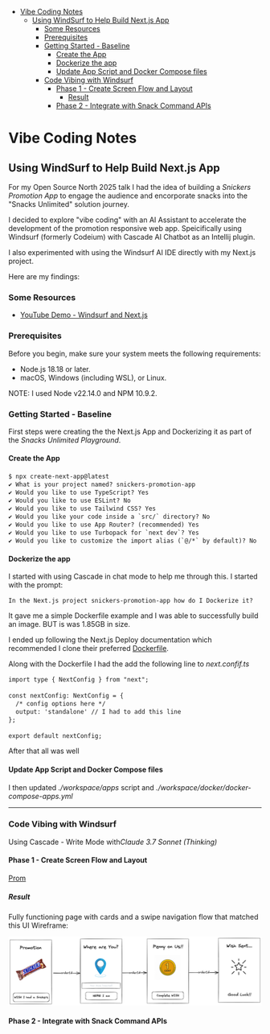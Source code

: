 
<!-- @import "[TOC]" {cmd="toc" depthFrom=1 depthTo=6 orderedList=false} -->

<!-- code_chunk_output -->

- [Vibe Coding Notes](#vibe-coding-notes)
  - [Using WindSurf to Help Build Next.js App](#using-windsurf-to-help-build-nextjs-app)
    - [Some Resources](#some-resources)
    - [Prerequisites](#prerequisites)
    - [Getting Started - Baseline](#getting-started---baseline)
      - [Create the App](#create-the-app)
      - [Dockerize the app](#dockerize-the-app)
      - [Update App Script and Docker Compose files](#update-app-script-and-docker-compose-files)
    - [Code Vibing with Windsurf](#code-vibing-with-windsurf)
      - [Phase 1 - Create Screen Flow and Layout](#phase-1---create-screen-flow-and-layout)
        - [Result](#result)
      - [Phase 2 - Integrate with Snack Command APIs](#phase-2---integrate-with-snack-command-apis)

<!-- /code_chunk_output -->



# Vibe Coding Notes

## Using WindSurf to Help Build Next.js App

For my Open Source North 2025 talk I had the idea of building a 
*Snickers Promotion App* to engage the audience and encorporate snacks into the "Snacks Unlimited" solution journey.

I decided to explore "vibe coding" with an AI Assistant to accelerate the development of the promotion responsive web app. Speicifically using Windsurf (formerly Codeium) with Cascade AI Chatbot as an Intellij plugin.

I also experimented with using the Windsurf AI IDE directly with my Next.js project.

Here are my findings:

### Some Resources

* [YouTube Demo - Windsurf and Next.js](https://www.youtube.com/watch?v=qqTN5uMOfRo)

### Prerequisites

Before you begin, make sure your system meets the following requirements:
* Node.js 18.18 or later.
* macOS, Windows (including WSL), or Linux.

NOTE: I used Node v22.14.0 and NPM 10.9.2.

### Getting Started - Baseline

First steps were creating the the Next.js App and Dockerizing it as part of the *Snacks Unlimited Playground*. 

#### Create the App

```
$ npx create-next-app@latest
✔ What is your project named? snickers-promotion-app
✔ Would you like to use TypeScript? Yes
✔ Would you like to use ESLint? No
✔ Would you like to use Tailwind CSS? Yes
✔ Would you like your code inside a `src/` directory? No
✔ Would you like to use App Router? (recommended) Yes
✔ Would you like to use Turbopack for `next dev`? Yes
✔ Would you like to customize the import alias (`@/*` by default)? No
```

#### Dockerize the app

I started with using Cascade in chat mode to help me through this. I started with the prompt:
```
In the Next.js project snickers-promotion-app how do I Dockerize it?
```

It gave me a simple Dockerfile example and I was able to successfully build an image. BUT is was 1.85GB in size.

I ended up following the Next.js Deploy documentation which recommended I clone their preferred [Dockerfile](https://github.com/vercel/next.js/blob/canary/examples/with-docker/Dockerfile).

Along with the Dockerfile I had the add the following line to *next.confif.ts*

```
import type { NextConfig } from "next";

const nextConfig: NextConfig = {
  /* config options here */
  output: 'standalone' // I had to add this line
};

export default nextConfig;
```

After that all was well

#### Update App Script and Docker Compose files

I then updated *./workspace/apps* script and *./workspace/docker/docker-compose-apps.yml*

---

### Code Vibing with Windsurf

Using Cascade - Write Mode with*Claude 3.7 Sonnet (Thinking)*

#### Phase 1 - Create Screen Flow and Layout

[Prom](./vibe-coding-conversations/promotion-app-phase1.md)

##### Result

Fully functioning page with cards and a swipe navigation flow that matched this UI Wireframe:

![](./promotion-wireframe.png)

#### Phase 2 - Integrate with Snack Command APIs
